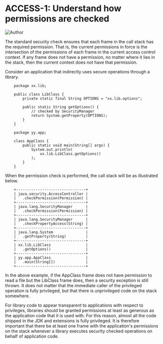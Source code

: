 # ACCESS-1: Understand how permissions are checked
![Author](https://img.shields.io/badge/Author-Oracle-blue.svg)


The standard security check ensures that each frame in the call stack has the required permission. That is, the current permissions in force is the intersection of the permissions of each frame in the current access control context. If any frame does not have a permission, no matter where it lies in the stack, then the current context does not have that permission.

Consider an application that indirectly uses secure operations through a library.

        package xx.lib;

        public class LibClass {
            private static final String OPTIONS = "xx.lib.options";

            public static String getOptions() {
                // checked by SecurityManager
                return System.getProperty(OPTIONS);
            }
        }

        package yy.app;

        class AppClass {
            public static void main(String[] args) {
                System.out.println(
                    xx.lib.LibClass.getOptions()
                );
            }
        }

When the permission check is performed, the call stack will be as illustrated below.

        +--------------------------------+
        | java.security.AccessController |
        |   .checkPermission(Permission) |
        +--------------------------------+
        | java.lang.SecurityManager      |
        |   .checkPermission(Permission) |
        +--------------------------------+
        | java.lang.SecurityManager      |
        |   .checkPropertyAccess(String) |
        +--------------------------------+
        | java.lang.System               |
        |   .getProperty(String)         |
        +--------------------------------+
        | xx.lib.LibClass                |
        |   .getOptions()                |
        +--------------------------------+
        | yy.app.AppClass                |
        |   .main(String[])              |
        +--------------------------------+
In the above example, if the AppClass frame does not have permission to read a file but the LibClass frame does, then a security exception is still thrown. It does not matter that the immediate caller of the privileged operation is fully privileged, but that there is unprivileged code on the stack somewhere.

For library code to appear transparent to applications with respect to privileges, libraries should be granted permissions at least as generous as the application code that it is used with. For this reason, almost all the code shipped in the JDK and extensions is fully privileged. It is therefore important that there be at least one frame with the application's permissions on the stack whenever a library executes security checked operations on behalf of application code.

